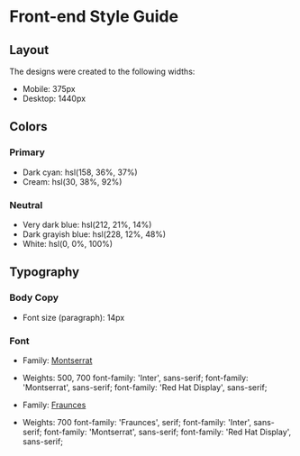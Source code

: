 # Front-end Style Guide

## Layout

The designs were created to the following widths:

- Mobile: 375px
- Desktop: 1440px

## Colors

### Primary

- Dark cyan: hsl(158, 36%, 37%)
- Cream: hsl(30, 38%, 92%)

### Neutral

- Very dark blue: hsl(212, 21%, 14%)
- Dark grayish blue: hsl(228, 12%, 48%)
- White: hsl(0, 0%, 100%)

## Typography

### Body Copy

- Font size (paragraph): 14px

### Font

- Family: [Montserrat](https://fonts.google.com/specimen/Montserrat)
- Weights: 500, 700
font-family: 'Inter', sans-serif;
font-family: 'Montserrat', sans-serif;
font-family: 'Red Hat Display', sans-serif;

- Family: [Fraunces](https://fonts.google.com/specimen/Fraunces)
- Weights: 700
font-family: 'Fraunces', serif;
font-family: 'Inter', sans-serif;
font-family: 'Montserrat', sans-serif;
font-family: 'Red Hat Display', sans-serif;
